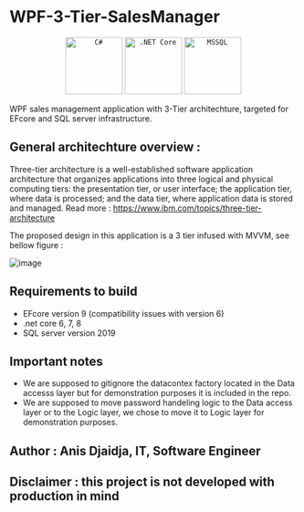 # WPF-3-Tier-SalesManager
<div align="center">
	<code><img width="100" src="https://user-images.githubusercontent.com/25181517/121405384-444d7300-c95d-11eb-959f-913020d3bf90.png" alt="C#" title="C#"/></code>
	<code><img width="100" src="https://user-images.githubusercontent.com/25181517/121405754-b4f48f80-c95d-11eb-8893-fc325bde617f.png" alt=".NET Core" title=".NET Core"/></code>
	<code><img width="100" src="https://github.com/marwin1991/profile-technology-icons/assets/19180175/3b371807-db7c-45b4-8720-c0cfc901680a" alt="MSSQL" title="MSSQL"/></code>
</div>



WPF sales management application with 3-Tier architechture, targeted for EFcore and SQL server infrastructure.
## General architechture overview :

Three-tier architecture is a well-established software application architecture that organizes applications into three logical and physical computing tiers: the presentation tier, or user interface; the application tier, where data is processed; and the data tier, where application data is stored and managed. Read more : https://www.ibm.com/topics/three-tier-architecture

The proposed design in this application is a 3 tier infused with MVVM, see bellow figure :

![image](https://github.com/anisdjaidja/WPF-N-Tier-Test/assets/58264397/fde3bfca-7ed2-46e2-ae85-3f9cc99c00c7)

## Requirements to build

- EFcore version 9 (compatibility issues with version 6)
- .net core 6, 7, 8
- SQL server version 2019

## Important notes

- We are supposed to gitignore the datacontex factory located in the Data accesss layer but for demonstration purposes it is included in the repo.
- We are supposed to move password handeling logic to the Data access layer or to the Logic layer, we chose to move it to Logic layer for demonstration purposes.

## Author : Anis Djaidja, IT, Software Engineer
## Disclaimer : this project is not developed with production in mind
